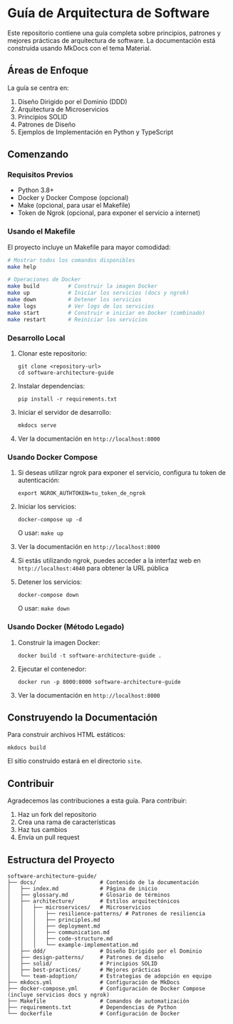 # Guía de Arquitectura de Software

Este repositorio contiene una guía completa sobre principios, patrones y mejores prácticas de arquitectura de software. La documentación está construida usando MkDocs con el tema Material.

## Áreas de Enfoque

La guía se centra en:

1. Diseño Dirigido por el Dominio (DDD)
2. Arquitectura de Microservicios
3. Principios SOLID
4. Patrones de Diseño
5. Ejemplos de Implementación en Python y TypeScript

## Comenzando

### Requisitos Previos

- Python 3.8+
- Docker y Docker Compose (opcional)
- Make (opcional, para usar el Makefile)
- Token de Ngrok (opcional, para exponer el servicio a internet)

### Usando el Makefile

El proyecto incluye un Makefile para mayor comodidad:

```bash
# Mostrar todos los comandos disponibles
make help

# Operaciones de Docker
make build         # Construir la imagen Docker
make up            # Iniciar los servicios (docs y ngrok)
make down          # Detener los servicios
make logs          # Ver logs de los servicios
make start         # Construir e iniciar en Docker (combinado)
make restart       # Reiniciar los servicios
```

### Desarrollo Local

1. Clonar este repositorio:
   ```
   git clone <repository-url>
   cd software-architecture-guide
   ```

2. Instalar dependencias:
   ```
   pip install -r requirements.txt
   ```

3. Iniciar el servidor de desarrollo:
   ```
   mkdocs serve
   ```

4. Ver la documentación en `http://localhost:8000`

### Usando Docker Compose

1. Si deseas utilizar ngrok para exponer el servicio, configura tu token de autenticación:
   ```
   export NGROK_AUTHTOKEN=tu_token_de_ngrok
   ```

2. Iniciar los servicios:
   ```
   docker-compose up -d
   ```
   O usar: `make up`

3. Ver la documentación en `http://localhost:8000`

4. Si estás utilizando ngrok, puedes acceder a la interfaz web en `http://localhost:4040` para obtener la URL pública

5. Detener los servicios:
   ```
   docker-compose down
   ```
   O usar: `make down`

### Usando Docker (Método Legado)

1. Construir la imagen Docker:
   ```
   docker build -t software-architecture-guide .
   ```

2. Ejecutar el contenedor:
   ```
   docker run -p 8000:8000 software-architecture-guide
   ```

3. Ver la documentación en `http://localhost:8000`

## Construyendo la Documentación

Para construir archivos HTML estáticos:

```
mkdocs build
```

El sitio construido estará en el directorio `site`.

## Contribuir

Agradecemos las contribuciones a esta guía. Para contribuir:

1. Haz un fork del repositorio
2. Crea una rama de características
3. Haz tus cambios
4. Envía un pull request

## Estructura del Proyecto

```
software-architecture-guide/
├── docs/                    # Contenido de la documentación
│   ├── index.md             # Página de inicio
│   ├── glossary.md          # Glosario de términos
│   ├── architecture/        # Estilos arquitectónicos
│   │   ├── microservices/   # Microservicios
│   │   │   ├── resilience-patterns/ # Patrones de resiliencia
│   │   │   ├── principles.md
│   │   │   ├── deployment.md
│   │   │   ├── communication.md
│   │   │   ├── code-structure.md
│   │   │   └── example-implementation.md
│   ├── ddd/                 # Diseño Dirigido por el Dominio
│   ├── design-patterns/     # Patrones de diseño
│   ├── solid/               # Principios SOLID
│   ├── best-practices/      # Mejores prácticas
│   └── team-adoption/       # Estrategias de adopción en equipo
├── mkdocs.yml               # Configuración de MkDocs
├── docker-compose.yml       # Configuración de Docker Compose (incluye servicios docs y ngrok)
├── Makefile                 # Comandos de automatización
├── requirements.txt         # Dependencias de Python
└── dockerfile               # Configuración de Docker
```

